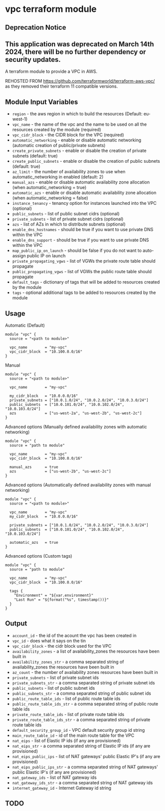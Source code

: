 vpc terraform module
===========

## Deprecation Notice
This application was deprecated on March 14th 2024, there will be no further dependency or security updates.
---

A terraform module to provide a VPC in AWS.

REHOSTED FROM https://github.com/terraformworld/terraform-aws-vpc/ as they removed their terraform 11 compatible versions.


Module Input Variables
----------------------

- `region` - the aws region in which to build the resources (Default: eu-west-1)
- `vpc_name` - the name of the vpc and the name to be used on all the resources created by the module (required)
- `vpc_cidr_block` - the CIDR block for the VPC (required)
- `automatic_networking` - enable or disable automatic networking (automatic creation of public/private subnets)
- `create_private_subnets` - enable or disable the creation of private subnets (default: true)
- `create_public_subnets` - enable or disable the creation of public subnets (default: true)
- `az_limit` - the number of availability zones to use when automatic_networking in enabled (default: 2)
- `manual_azs` - enable or disable automatic availability zone allocation (when automatic_networking = true)
- `automatic_azs` - enable or disable automatic availability zone allocation (when automatic_networking = false)
- `instance_tenancy` - tenancy option for instances launched into the VPC (optional)
- `public_subnets` - list of public subnet cidrs (optional)
- `private_subnets` - list of private subnet cidrs (optional)
- `azs` - list of AZs in which to distribute subnets (optional)
- `enable_dns_hostnames` - should be true if you want to use private DNS within the VPC
- `enable_dns_support` - should be true if you want to use private DNS within the VPC
- `map_public_ip_on_launch` - should be false if you do not want to auto-assign public IP on launch
- `private_propagating_vgws` - list of VGWs the private route table should propagate
- `public_propagating_vgws` - list of VGWs the public route table should propagate
- `default_tags` - dictionary of tags that will be added to resources created by the module
- `tags` - optional additional tags to be added to resources created by the module

Usage
-----

Automatic (Default)

```hcl
module "vpc" {
  source = "<path to module>"

  vpc_name        = "my-vpc"
  vpc_cidr_block  = "10.100.0.0/16"
}

```

Manual

```hcl
module "vpc" {
  source = "<path to module>"

  vpc_name        = "my-vpc"

  my_cidr_block   = "10.0.0.0/16"
  private_subnets = ["10.0.1.0/24", "10.0.2.0/24", "10.0.3.0/24"]
  public_subnets  = ["10.0.101.0/24", "10.0.102.0/24", "10.0.103.0/24"]
  azs             = ["us-west-2a", "us-west-2b", "us-west-2c"]
}
```

Advanced options (Manually defined availability zones with automatic networking)

```hcl
module "vpc" {
  source = "path to module"

  vpc_name        = "my-vpc"
  vpc_cidr_block  = "10.100.0.0/16"

  manual_azs      = true
  azs             = ["us-west-2b", "us-west-2c"]
}

```

Advanced options (Automatically defined availability zones with manual networking)

```hcl
module "vpc" {
  source = "<path to module>"

  vpc_name        = "my-vpc"
  my_cidr_block   = "10.0.0.0/16"

  private_subnets = ["10.0.1.0/24", "10.0.2.0/24", "10.0.3.0/24"]
  public_subnets  = ["10.0.101.0/24", "10.0.102.0/24", "10.0.103.0/24"]

  automatic_azs   = true
}
```

Advanced options (Custom tags)

```hcl
module "vpc" {
  source = "path to module"

  vpc_name        = "my-vpc"
  vpc_cidr_block  = "10.100.0.0/16"

  tags {
    "Environment" = "${var.environment}"
    "Last Run" = "${format("%s", timestamp())}"
  }
}

```

Output
-----
 - `account_id` - the id of the acount the vpc has been created in
 - `vpc_id` - does what it says on the tin
 - `vpc_cidr_block` - the cidr block used for the VPC
 - `availability_zones` - a list of availability_zones the resources have been built in
 - `availability_zones_str` - a comma separated string of availability_zones the resources have been built in
 - `az_count` - the number of availability zones resources have been built in
 - `private_subnets` - list of private subnet ids
 - `private_subnets_str` - a comma separated string of private subnet ids
 - `public_subnets` - list of public subnet ids
 - `public_subnets_str` - a comma separated string of public subnet ids
 - `public_route_table_ids` - list of public route table ids
 - `public_route_table_ids_str` - a comma separated string of public route table ids
 - `private_route_table_ids` - list of private route table ids
 - `private_route_table_ids_str` - a comma separated string of private route table ids
 - `default_security_group_id` - VPC default security group id string
 - `main_route_table_id` - id of the main route table for the VPC
 - `nat_eips` - list of Elastic IP ids (if any are provisioned)
 - `nat_eips_str` - a comma separated string of Elastic IP ids (if any are provisioned)
 - `nat_eips_public_ips` - list of NAT gateways' public Elastic IP's (if any are provisioned)
 - `nat_eips_public_ips_str` - a comma separated string of NAT gateways' public Elastic IP's (if any are provisioned)
 - `nat_gateway_ids` - list of NAT gateway ids
 - `nat_gateway_ids_str` - a comma separated string of NAT gateway ids
 - `internet_gateway_id` - Internet Gateway id string

TODO
----
